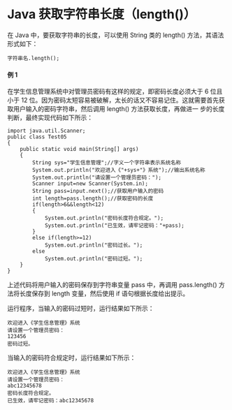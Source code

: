 # Java 获取字符串长度（length()）

在 Java 中，要获取字符串的长度，可以使用 String 类的 length() 方法，其语法形式如下：

```
字符串名.length();
```

#### 例 1

在学生信息管理系统中对管理员密码有这样的规定，即密码长度必须大于 6 位且小于 12 位。因为密码太短容易被破解，太长的话又不容易记住。这就需要首先获取用户输入的密码字符串，然后调用 length() 方法获取长度，再做进一 步的长度判断，最终实现代码如下所示：

```
import java.util.Scanner;
public class Test05
{
    public static void main(String[] args)
    {
        String sys="学生信息管理";//字义一个字符串表示系统名称
        System.out.println("欢迎进入《"+sys+"》系统");//输出系统名称
        System.out.println("请设置一个管理员密码：");
        Scanner input=new Scanner(System.in);
        String pass=input.next();//获取用户输入的密码
        int length=pass.length();//获取密码的长度
        if(length>6&&length<12)
        {
            System.out.println("密码长度符合规定。");
            System.out.println("已生效，请牢记密码："+pass);
        }
        else if(length>=12)
            System.out.println("密码过长。");
        else
            System.out.println("密码过短。");
    }
}
```

上述代码将用户输入的密码保存到字符串变量 pass 中，再调用 pass.length() 方法将长度保存到 length 变量，然后使用 if 语句根据长度给出提示。

运行程序，当输入的密码过短时，运行结果如下所示：

```
欢迎进入《学生信息管理》系统
请设置一个管理员密码：
123456
密码过短。
```

当输入的密码符合规定时，运行结果如下所示：

```
欢迎进入《学生信息管理》系统
请设置一个管理员密码：
abc12345678
密码长度符合规定。
已生效，请牢记密码：abc12345678
```